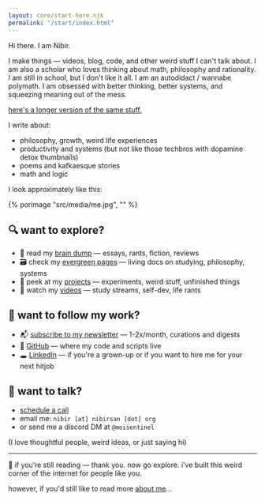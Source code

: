 ```yaml
---
layout: core/start-here.njk
permalink: "/start/index.html"
---
```

Hi there. I am Nibir.

I make things — videos, blog, code, and other weird stuff I can't talk about. I am also a scholar who loves thinking about math, philosophy and rationality. I am still in school, but I don't like it all. 
I am an autodidact / wannabe polymath. I am obsessed with better thinking, better systems, and squeezing meaning out of the mess.

[here's a longer version of the same stuff.](/about/)

I write about:
- philosophy, growth, weird life experiences
- productivity and systems (but not like those techbros with dopamine detox thumbnails)
- poems and kafkaesque stories
- math and logic

I look approximately like this:

{% porimage "src/media/me.jpg", "" %}

## 🔍 want to explore?

- 📓 read my [brain dump](/blog/) — essays, rants, fiction, reviews
- 🗃️ check my [evergreen pages](/pages/) — living docs on studying, philosophy, systems
- 🧪 peek at my [projects](/projects/) — experiments, weird stuff, unfinished things
- 🎥 watch my [videos](https://youtube.com/@nibirsankar) — study streams, self-dev, life rants

## 🤝 want to follow my work?

- 📬 [subscribe to my newsletter](https://visionoflife.substack.com) — 1-2x/month, curations and digests
- 🧠 [GitHub](https://github.com/moiSentineL) — where my code and scripts live
- 🕳️ [LinkedIn](https://linkedin.com/in/nibirsankar) — if you're a grown-up or if you want to hire me for your next hitjob

## 📮 want to talk?

- [schedule a call](https://cal.com/nibir)
- email me: `nibir [at] nibirsan [dot] org` 
- or send me a discord DM at `@moisentinel`

(I love thoughtful people, weird ideas, or just saying hi)

---

🧠 if you’re still reading — thank you. now go explore. i’ve built this weird corner of the internet for people like you.

however, if you'd still like to read more [about me](/about/)...
